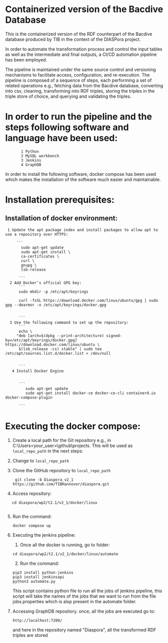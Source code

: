 # Containerized version of the Bacdive Database

This is the containerized version of the RDF counterpart of the Bacdive database produced by TIB in the context of the DIASPora project.

In order to automate the transformation process and control the input tables as well as the intermediate and final outputs, a CI/CD automation pipeline has been employed.

The pipeline is maintained under the same source control and versioning mechanisms to facilitate access, configuration, and re-execution. 
The pipeline is composed of a sequence of steps, each performing a set of related operations e.g., fetching data from the Bacdive database, converting into csv, cleaning,
transforming into RDF triples, storing the triples in the triple store of choice, and querying and validating the triples. 

# In order to run the pipeline and the steps following software and language have been used:
           1 Python
           2 MySQL workbench
           3 Jenkins 
           4 GraphDB 
  In order to install the following software, docker compose has been used which makes the installation of the software much easier and maintainable. 

# Installation prerequisites:

  ## Installation of docker environment:
     1 Update the apt package index and install packages to allow apt to use a repository over HTTPS:
     
         ```
           sudo apt-get update
           sudo apt-get install \
           ca-certificates \
           curl \
           gnupg \
           lsb-release
          
          ```
      2 Add Docker’s official GPG key:
          ```
          sudo mkdir -p /etc/apt/keyrings
          
          curl -fsSL https://download.docker.com/linux/ubuntu/gpg | sudo gpg --dearmor -o /etc/apt/keyrings/docker.gpg
       
          
          ```
      3 Use the following command to set up the repository:
          ```
          echo \
         "deb [arch=$(dpkg --print-architecture) signed-by=/etc/apt/keyrings/docker.gpg] https://download.docker.com/linux/ubuntu \
          $(lsb_release -cs) stable" | sudo tee /etc/apt/sources.list.d/docker.list > /dev/null
       
          
          ```
       4 Install Docker Engine
       
       
          ```
             sudo apt-get update
             sudo apt-get install docker-ce docker-ce-cli containerd.io docker-compose-plugin
       
          ```
     
 # Executing the docker compose:
 
 1. Create a local path for the Git repository e.g., in C:\Users\<your_user>\github\projects. This will be used as `local_repo_path` in the next steps:

 2. Change to `local_repo_path` 

 3. Clone the GitHub repository to `local_repo_path` 
    ```
     git clone -b Diaspora_v2_1 https://github.com/TIBHannover/diaspora.git
    ```

 4. Access repository:

  ```
     cd diaspora/wp2/t2.1/v2_1/docker/linux
     
  ```
 5. Run the command:
     ```
     docker compose up
     
     ```
 6. Executing the jenkins pipeline:
    1. Once all the docker is running, go to folder:
    
     ```
     cd diaspora/wp2/t2.1/v2_1/docker/linux/automate
     
     ```
     2. Run the command:

     ```
     pip3 install python-jenkins
     pip3 install jenkinsapi
     python3 automate.py
     
     ```
     This script contains python file to run all the jobs of jenkins pipeline, this script will take the names of the jobs that we want to run from the file jobs.properties
     which is alsp present in the automate folder.
  
  7. Accessing GraphDB repository.
     once, all the jobs are executed go to: 
      ```
      http://localhost:7200/     
      ```
      and here in the repository named "Diaspora", all the transformed RDF triples are stored
     
     
 
 
